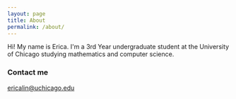 ```yaml
---
layout: page
title: About
permalink: /about/
---
```


Hi! My name is Erica. I'm a 3rd Year undergraduate student at the University of Chicago studying mathematics and computer science. 

### Contact me

[ericalin@uchicago.edu](mailto:ericalin@uchicago.edu)
